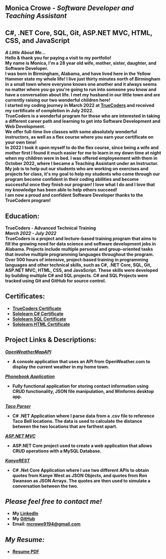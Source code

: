 
## Monica Crowe - *Software Developer and Teaching Assistant*<br>
## C#, .NET Core, SQL, Git, ASP.NET MVC, HTML, CSS, and JavaScript<br>
***A Little About Me...***<br>
**Hello & thank you for paying a visit to my portfolio!<br>
My name is Monica, I'm a 28 year old wife, mother, sister, daughter, and Software Developer.<br> 
I was born in Birmingham, Alabama, and have lived here in the Yellow Hammer state my whole life! I live just thirty minutes north of Birmingham in a small town where everyone knows one another and it always seems no matter where you go you're going to run into someone you know and have a conversation about life.<b> 
I met my husband in our little town and are currently raising our two wonderful children here!**<br>
I started my coding journey in March 2022 at [TrueCoders](https://truecoders.io/) and received my certificate of completion in July 2022.<br>
TrueCoders is a wonderful program for those who are interested in taking a different career path and learning to get into Software Development and Web Development.<br>
We offer full-time live classes with some absolutely wonderful instructors, as well as a flex course where you earn your certificate on your own time!<br>
In 2022 I took it upon myself to do the flex course, since being a wife and mother first I found it much easier for me to learn in my down time at night when my children were in bed. I was offered employeement with them in October 2022, where I became a Teaching Assistant under an Instructor. My job is to help out our students who are working on exercises and projects for class, it's my goal to help my students who come through our program become confident in their coding abilities and become successful once they finish our program! I love what I do and I love that my knowledge has been able to help others succeed!<br>
I am now a proud and confident Software Developer thanks to the TrueCoders program!<br>


## **Education:**<br>
TrueCoders - Advanced Technical Training<br>
*March 2022 - July 2022*<br>
TrueCoders is a project and lecture-based training program that aims to fill the growing need for data science and software development jobs in Alabama. Projects include multiple personal and group-oriented tasks that involve multiple programming languages throughout the program. Over 500 hours of intensive, project-based training in programming languages and other technical skills, such as C#, .NET Core, SQL, Git, ASP.NET MVC, HTML, CSS, and JavaScript. These skills were developed by building multiple C# and SQL projects. C# and SQL Projects were tracked using Git and GitHub for source control.<br>

## **Certificates:**<br>
* [TrueCoders Certificate](https://app.digit.ink/view-credential/8b0690ec-e6ef-4dcf-b9a7-d1c48875ef46?di_ref=a2li)
* [Sololearn C# Certificate](https://www.sololearn.com/Certificate/CT-TSR60V26/png)
* [Sololearn SQL Certificate](https://www.sololearn.com/Certificate/CT-LQSHSKRH/png)
* [Sololearn HTML Certificate](https://www.sololearn.com/Certificate/CT-HORKDJRF/pdf)


## Project Links & Descriptions:<br>
*[OpenWeatherMapAPI](https://github.com/mcrowe94/OpenWeatherMapAPI)*<br>
* **A console application that uses an API from OpenWeather.com to display the current weather in my home town.**<br>

*[Phonebook Application](https://github.com/mcrowe94/PhonebookApplication)*<br>
* **Fully functional application for storing contact information using CRUD functionality, JSON file manipulation, and Winforms desktop app.**<br>

*[Taco Parser](https://github.com/mcrowe94/TacoParser)*<br>
* **C# .NET Application where I parse data from a .csv file to reference Taco Bell locations. The data is used to calculate the distance between the two locations that are farthest apart.**<br>

*[ASP.NET MVC](https://github.com/mcrowe94/ASPNET)*<br>
* **ASP.NET Core project used to create a web application that allows CRUD operations with a MySQL Database.**<br>

*[KanyeREST](https://github.com/mcrowe94/KanyeREST)*<br>
* **C# .Net Core Application where I use two different APIs to obtain quotes from Kanye West as JSON Objects, and quotes from Ron Swanson as JSON Arrays. The quotes are then used to simulate a conversation between the two.**<br>

## *Please feel free to contact me!*<br>
* **My [LinkedIn](https://www.linkedin.com/in/monica-crowe-2944ba114/)**<br>
* **My [GitHub](https://github.com/mcrowe94)**<br>
* **Email: mcrowe9194@gmail.com**

## *My Resume:*<br>
* **[Resume PDF](https://drive.google.com/drive/folders/1gIpgEvCe8stZ44kLRoc9KO-cmuacMVLc?usp=sharing)**<br>



